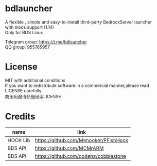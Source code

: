 # bdlauncher
A flexible , simple and easy-to-install third-party BedrockServer launcher with mods support (1.14)<br>
Only for BDS Linux<br>

Telegram group: https://t.me/bdlauncher  
QQ group: 955765957  

# License
MIT with additional conditions<br>
If you want to redistribute software in a commercial manner,please read LICENSE carefully<br>
商用用途请仔细阅读LICENSE

# Credits
| name | link |
|  ----|----  |
| HOOK Lib | https://github.com/Menooker/PFishHook |
| BDS API | https://github.com/MCMrARM |
| BDS API | https://github.com/codehz/cobblestone  |
